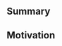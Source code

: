<!-- Thanks for submitting a pull request! Please provide enough information so that others can review your pull request. -->
## Summary

## Motivation
<!-- Explain the motivation for making this change. What existing problem does the pull request solve? -->

<!-- ### Depends on #n. -->
<!-- If this pull request depends on another open pull request, be sure to link to that pull request -->